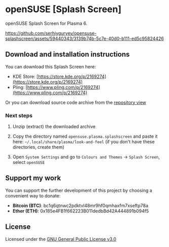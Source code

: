 # openSUSE [Splash Screen]

openSUSE Splash Screen for Plasma 6.

https://github.com/serhiyguryev/opensuse-splashscreen/assets/59440343/3139b74b-5c7e-40d0-b111-ed5c95824426

## Download and installation instructions

You can download this Splash Screen here:

* KDE Store: [https://store.kde.org/p/2169274](https://store.kde.org/p/2169274)
* Pling: [https://www.pling.com/p/2169274](https://www.pling.com/p/2169274)

Or you can download source code archive from the [repository view](https://docs.github.com/en/repositories/working-with-files/using-files/downloading-source-code-archives#downloading-source-code-archives-from-the-repository-view)

### Next steps

1. Unzip (extract) the downloaded archive

2. Copy the directory named `opensuse.plasma.splashscreen` and paste it here: `~/.local/share/plasma/look-and-feel` (if you don't have these directories, create them)

3. Open `System Settings` and go to `Colours and Themes` -> `Splash Screen`, select `openSUSE`

## Support my work

You can support the further development of this project by choosing a convenient way to donate:

* **Bitcoin (BTC)**: bc1q6qtnwc2pdktvl48mr9hf0qmhaxfm7xseftp78a
* **Ether (ETH)**: 0x185e4FB1f662223B011dedbBd42A444891b094f5

## License

Licensed under the [GNU General Public License v3.0](https://github.com/serhiyguryev/opensuse-splashscreen/blob/main/LICENSE)
